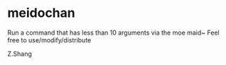 meidochan
=========

Run a command that has less than 10 arguments via the moe maid~
Feel free to use/modify/distribute

Z.Shang
